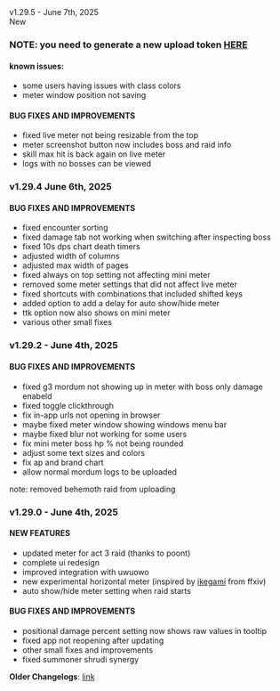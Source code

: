 <div class="rounded-md flex space-x-2 items-center">
  <div class="text-lg font-semibold text-white">
    v1.29.5 - June 7th, 2025
  </div>
  <div class="bg-accent-500 px-2 font-medium rounded-md text-white">
    New
  </div>
</div>

### NOTE: you need to generate a new upload token [HERE](https://uwuowo.mathi.moe/me/logs)

#### known issues:

- some users having issues with class colors
- meter window position not saving

#### BUG FIXES AND IMPROVEMENTS

- fixed live meter not being resizable from the top
- meter screenshot button now includes boss and raid info
- skill max hit is back again on live meter
- logs with no bosses can be viewed

### v1.29.4 June 6th, 2025

#### BUG FIXES AND IMPROVEMENTS

- fixed encounter sorting
- fixed damage tab not working when switching after inspecting boss
- fixed 10s dps chart death timers
- adjusted width of columns
- adjusted max width of pages
- fixed always on top setting not affecting mini meter
- removed some meter settings that did not affect live meter
- fixed shortcuts with combinations that included shifted keys
- added option to add a delay for auto show/hide meter
- ttk option now also shows on mini meter
- various other small fixes

### v1.29.2 - June 4th, 2025

#### BUG FIXES AND IMPROVEMENTS

- fixed g3 mordum not showing up in meter with boss only damage enabeld
- fixed toggle clickthrough
- fix in-app urls not opening in browser
- maybe fixed meter window showing windows menu bar
- maybe fixed blur not working for some users
- fix mini meter boss hp % not being rounded
- adjust some text sizes and colors
- fix ap and brand chart
- allow normal mordum logs to be uploaded

note: removed behemoth raid from uploading

### v1.29.0 - June 4th, 2025

#### NEW FEATURES

- updated meter for act 3 raid (thanks to poont)
- complete ui redesign
- improved integration with uwuowo
- new experimental horizontal meter (inspired by [ikegami](https://github.com/hibiyasleep/ikegami) from ffxiv)
- auto show/hide meter setting when raid starts

#### BUG FIXES AND IMPROVEMENTS

- positional damage percent setting now shows raw values in tooltip
- fixed app not reopening after updating
- other small fixes and improvements
- fixed summoner shrudi synergy

**Older Changelogs**: [link](https://github.com/snoww/loa-logs/releases/tag/v1.28.0)